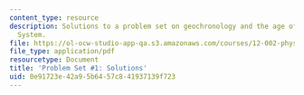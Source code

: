 ```yaml
---
content_type: resource
description: Solutions to a problem set on geochronology and the age of the Solar
  System.
file: https://ol-ocw-studio-app-qa.s3.amazonaws.com/courses/12-002-physics-and-chemistry-of-the-terrestrial-planets-fall-2008/0e91723e42a95b6457c841937139f723_MIT12_002f08_ps01_solutions.pdf
file_type: application/pdf
resourcetype: Document
title: 'Problem Set #1: Solutions'
uid: 0e91723e-42a9-5b64-57c8-41937139f723
---
```

